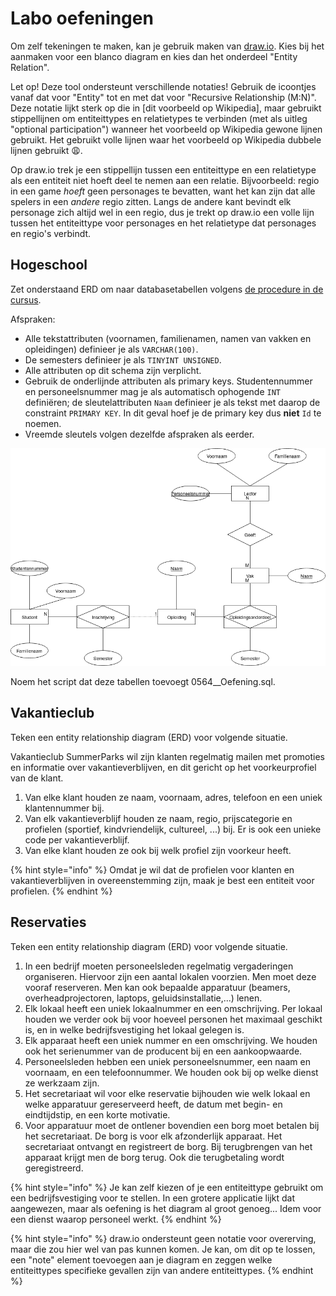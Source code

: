 # Labo oefeningen

Om zelf tekeningen te maken, kan je gebruik maken van [draw.io](https://github.com/v-nys/cursusdatabanken/tree/5459e6b87d285922b7e01682b80f98f12b8096a0/semester-1-databanken-intro/erm/www.draw.io). Kies bij het aanmaken voor een blanco diagram en kies dan het onderdeel "Entity Relation".

Let op! Deze tool ondersteunt verschillende notaties! Gebruik de icoontjes vanaf dat voor "Entity" tot en met dat voor "Recursive Relationship \(M:N\)". Deze notatie lijkt sterk op die in \[dit voorbeeld op Wikipedia\], maar gebruikt stippellijnen om entiteittypes en relatietypes te verbinden \(met als uitleg "optional participation"\) wanneer het voorbeeld op Wikipedia gewone lijnen gebruikt. Het gebruikt volle lijnen waar het voorbeeld op Wikipedia dubbele lijnen gebruikt 😩.

Op draw.io trek je een stippellijn tussen een entiteittype en een relatietype als een entiteit niet hoeft deel te nemen aan een relatie. Bijvoorbeeld: regio in een game _hoeft_ geen personages te bevatten, want het kan zijn dat alle spelers in een _andere_ regio zitten. Langs de andere kant bevindt elk personage zich altijd wel in een regio, dus je trekt op draw.io een volle lijn tussen het entiteittype voor personages en het relatietype dat personages en regio's verbindt.

## Hogeschool

Zet onderstaand ERD om naar databasetabellen volgens [de procedure in de cursus](https://apwt.gitbook.io/cursus-databanken/semester-1-databanken-intro/erm/herleiden-van-erds-tot-tabellen).

Afspraken:

* Alle tekstattributen \(voornamen, familienamen, namen van vakken en opleidingen\) definieer je als `VARCHAR(100)`.
* De semesters definieer je als `TINYINT UNSIGNED`.
* Alle attributen op dit schema zijn verplicht.
* Gebruik de onderlijnde attributen als primary keys. Studentennummer en personeelsnummer mag je als automatisch ophogende `INT` definiëren; de sleutelattributen `Naam` definieer je als tekst met daarop de constraint `PRIMARY KEY`. In dit geval hoef je de primary key dus **niet** `Id` te noemen.
* Vreemde sleutels volgen dezelfde afspraken als eerder.

![Entity Relationship Diagram voor de hogeschool.](../../.gitbook/assets/hogeschool.png)

Noem het script dat deze tabellen toevoegt 0564\_\_Oefening.sql.

## Vakantieclub

Teken een entity relationship diagram \(ERD\) voor volgende situatie.

Vakantieclub SummerParks wil zijn klanten regelmatig mailen met promoties en informatie over vakantieverblijven, en dit gericht op het voorkeurprofiel van de klant.

1. Van elke klant houden ze naam, voornaam, adres, telefoon en een uniek klantennummer bij.
2. Van elk vakantieverblijf houden ze naam, regio, prijscategorie en profielen \(sportief, kindvriendelijk, cultureel, ...\) bij. Er is ook een unieke code per vakantieverblijf.
3. Van elke klant houden ze ook bij welk profiel zijn voorkeur heeft.

{% hint style="info" %}
Omdat je wil dat de profielen voor klanten en vakantieverblijven in overeenstemming zijn, maak je best een entiteit voor profielen.
{% endhint %}

## Reservaties

Teken een entity relationship diagram \(ERD\) voor volgende situatie.

1. In een bedrijf moeten personeelsleden regelmatig vergaderingen organiseren. Hiervoor zijn een aantal lokalen voorzien. Men moet deze vooraf reserveren. Men kan ook bepaalde apparatuur \(beamers, overheadprojectoren, laptops, geluidsinstallatie,...\) lenen.
2. Elk lokaal heeft een uniek lokaalnummer en een omschrijving. Per lokaal houden we verder ook bij voor hoeveel personen het maximaal geschikt is, en in welke bedrijfsvestiging het lokaal gelegen is.
3. Elk apparaat heeft een uniek nummer en een omschrijving. We houden ook het serienummer van de producent bij en een aankoopwaarde.
4. Personeelsleden hebben een uniek personeelsnummer, een naam en voornaam, en een telefoonnummer. We houden ook bij op welke dienst ze werkzaam zijn.
5. Het secretariaat wil voor elke reservatie bijhouden wie welk lokaal en welke apparatuur gereserveerd heeft, de datum met begin- en eindtijdstip, en een korte motivatie.
6. Voor apparatuur moet de ontlener bovendien een borg moet betalen bij het secretariaat. De borg is voor elk afzonderlijk apparaat. Het secretariaat ontvangt en registreert de borg. Bij terugbrengen van het apparaat krijgt men de borg terug. Ook die terugbetaling wordt geregistreerd.

{% hint style="info" %}
Je kan zelf kiezen of je een entiteittype gebruikt om een bedrijfsvestiging voor te stellen. In een grotere applicatie lijkt dat aangewezen, maar als oefening is het diagram al groot genoeg... Idem voor een dienst waarop personeel werkt.
{% endhint %}

{% hint style="info" %}
draw.io ondersteunt geen notatie voor overerving, maar die zou hier wel van pas kunnen komen. Je kan, om dit op te lossen, een "note" element toevoegen aan je diagram en zeggen welke entiteittypes specifieke gevallen zijn van andere entiteittypes.
{% endhint %}

